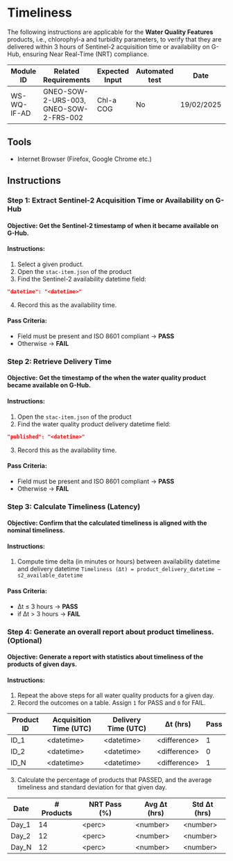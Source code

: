 # Timeliness
The following instructions are applicable for the **Water Quality Features** products, i.e., chlorophyl-a and turbidity parameters, to verify that they are delivered within 3 hours of Sentinel-2 acquisition time or availability on G-Hub, ensuring Near Real-Time (NRT) compliance.

| Module ID | Related Requirements | Expected Input | Automated test | Date | Tester |
|------|---|--------------------------------------| --- |----| ---|
| WS-WQ-IF-AD    |  GNEO-SOW-2-URS-003, GNEO-SOW-2-FRS-002 | Chl-a COG      | No | 19/02/2025 | \<Name> |

## Tools
- Internet Browser (Firefox, Google Chrome etc.)

## Instructions
### Step 1: Extract Sentinel-2 Acquisition Time or Availability on G-Hub
#### Objective: Get the Sentinel-2 timestamp of when it became available on G-Hub.
#### Instructions:
1. Select a given product.
2. Open the `stac-item.json` of the product  
3. Find the Sentinel-2 availability datetime field:  
```json
"datetime": "<datetime>"
```  
4. Record this as the availability time.

#### Pass Criteria:
- Field must be present and ISO 8601 compliant → **PASS**  
- Otherwise → **FAIL**

### Step 2: Retrieve Delivery Time
#### Objective: Get the timestamp of the when the water quality product became available on G-Hub.
#### Instructions:
1. Open the `stac-item.json` of the product  
2. Find the water quality product delivery datetime field:  
```json
"published": "<datetime>"
```  
3. Record this as the availability time.

#### Pass Criteria:
- Field must be present and ISO 8601 compliant → **PASS**  
- Otherwise → **FAIL**

### Step 3: Calculate Timeliness (Latency)
#### Objective: Confirm that the calculated timeliness is aligned with the nominal timeliness.
#### Instructions:
1. Compute time delta (in minutes or hours) between availability datetime and delivery datetime
```Timeliness (Δt) = product_delivery_datetime – s2_available_datetime```

#### Pass Criteria:
- Δt ≤ 3 hours → **PASS**
- if Δt > 3 hours → **FAIL**

### Step 4: Generate an overall report about product timeliness. (Optional)
#### Objective: Generate a report with statistics about timeliness of the products of given days.
#### Instructions:
1. Repeat the above steps for all water quality products for a given day.
2. Record the outcomes on a table. Assign `1` for PASS and `0` for FAIL.

| Product ID               | Acquisition Time (UTC) | Delivery Time (UTC) | Δt (hrs) | Pass |
| ------------------------ | ---------------------- | ------------------- | -------- | ----- |
| ID_1                     | \<datetime>            | \<datetime>         | \<difference>     | 1     |
| ID_2                     | \<datetime>            | \<datetime>         | \<difference>     | 0     |
| ID_N                     | \<datetime>            | \<datetime>         | \<difference>     | 1     |

3. Calculate the percentage of products that PASSED, and the average timeliness and standard deviation for that given day.

| Date       | # Products | NRT Pass (%) | Avg Δt (hrs) | Std Δt (hrs) |
| ---------- | ---------- | ------------ | ------------ | ------------ |
| Day_1      | 14         | \<perc>      | \<number>    | \<number>    |
| Day_2      | 12         | \<perc>      | \<number>    | \<number>    |
| Day_N      | 12         | \<perc>      | \<number>    | \<number>    |